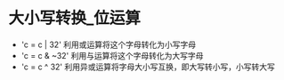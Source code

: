 # 大小写转换_位运算

* 'c = c | 32'  利用或运算将这个字母转化为小写字母
* 'c = c & ~32' 利用与运算将这个字母转化为大写字母
* 'c = c ^ 32'  利用异或运算将字母大小写互换，即大写转小写，小写转大写